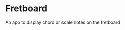 <!DOCTYPE html>
<html>
<head>
<!--<meta charset="UTF-8">-->
<meta name="keywords" content="swt,java,guitar,fretboard,note,chord,scale">
<meta name="author" content="537931">
</head>

<body>

<h1>Fretboard</h1>
  
  <p>An app to display chord or scale notes on the fretboard</p>
   
  </body>
